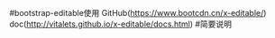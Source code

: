 #bootstrap-editable使用
GitHub(https://www.bootcdn.cn/x-editable/)
doc(http://vitalets.github.io/x-editable/docs.html)
#简要说明
